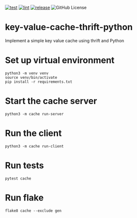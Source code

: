 [![test](https://github.com/codophobia/key-value-cache-thrift-python/actions/workflows/build_test.yaml/badge.svg)](https://github.com/codophobia/key-value-cache-thrift-python/actions/workflows/test.yaml) [![lint](https://github.com/codophobia/key-value-cache-thrift-python/actions/workflows/lint.yaml/badge.svg)](https://github.com/codophobia/key-value-cache-thrift-python/actions/workflows/lint.yaml) [![release](https://github.com/codophobia/key-value-cache-thrift-python/actions/workflows/release.yaml/badge.svg)](https://github.com/codophobia/key-value-cache-thrift-python/actions/workflows/release.yaml) ![GitHub License](https://img.shields.io/github/license/codophobia/key-value-cache-thrift-python) 

# key-value-cache-thrift-python
Implement a simple key value cache using thrift and Python

# Set up virtual environment
```
python3 -m venv venv
source venv/bin/activate
pip install -r requirements.txt
```

# Start the cache server
```
python3 -m cache run-server
```

# Run the client
```
python3 -m cache run-client
```

# Run tests
```
pytest cache
```

# Run flake
```
flake8 cache --exclude gen
```